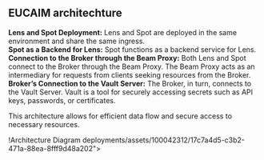 ## EUCAIM architechture
**Lens and Spot Deployment:** Lens and Spot are deployed in the same environment and share the same ingress.\
**Spot as a Backend for Lens:** Spot functions as a backend service for Lens.\
**Connection to the Broker through the Beam Proxy:** Both Lens and Spot connect to the Broker through the Beam Proxy. The Beam Proxy acts as an intermediary for requests from clients seeking resources from the Broker.\
**Broker’s Connection to the Vault Server:** The Broker, in turn, connects to the Vault Server. Vault is a tool for securely accessing secrets such as API keys, passwords, or certificates.

This architecture allows for efficient data flow and secure access to necessary resources.

!Architecture Diagram
deployments/assets/100042312/17c7a4d5-c3b2-471a-88ea-8fff9d48a202">
